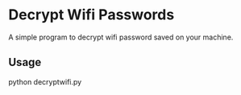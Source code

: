 # Decrypt Wifi Passwords
A simple program to decrypt wifi password saved on your machine. <br>

## Usage
python decryptwifi.py<br>